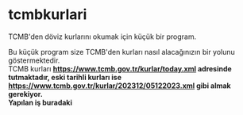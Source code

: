 # tcmbkurlari
TCMB'den döviz kurlarını okumak için küçük bir program.

Bu küçük program size TCMB'den kurları nasıl alacağınızın bir yolunu göstermektedir.<br>
TCMB kurları <b>https://www.tcmb.gov.tr/kurlar/today.xml<b> adresinde tutmaktadır, eski tarihli kurları ise <b>https://www.tcmb.gov.tr/kurlar/202312/05122023.xml<b> gibi almak gerekiyor.<br> 
Yapılan iş buradaki
